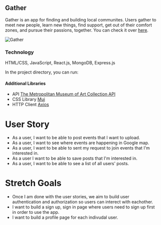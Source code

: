 ## Gather
Gather is an app for finding and building local communites. Users gather to meet new people, learn new things, find support, get out of their comfort zones, and pursue their passions, together. You can check it over [here](https://app.netlify.com/sites/junpark-gather-app/overview).

![Gather](https://user-images.githubusercontent.com/103589293/176192589-0f67b32b-d5ef-45a2-b835-74445dd67145.png)


### Technology

HTML/CSS, JavaScript, React.js, MongoDB, Express.js

In the project directory, you can run:

#### Additional Libraries

- API [The Metropolitan Museum of Art Collection API](https://metmuseum.github.io)
- CSS Library [Mui](https://mui.com)
- HTTP Client [Axios](https://axios-http.com)

# User Story
- As a user, I want to be able to post events that I want to upload.
- As a user, I want to see where events are happening in Google map.
- As a user, I want to be able to sent my request to join events that I'm interested in.
- As a user I want to be able to save posts that I'm interested in.
- As a user, I want to be able to see a list of all users' posts.

# Stretch Goals

- Once I am done with the user stories, we aim to build user authentication and authorization so users can interect with eachother.
- I want to build a sign up, sign in page where users need to sign up first in order to use the app.
- I want to build a profile page for each indivudal user.
